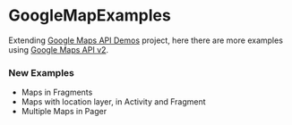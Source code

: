 # GoogleMapExamples
Extending [Google Maps API Demos] project, here there are more examples using [Google Maps API v2].


### New Examples
+ Maps in Fragments
+ Maps with location layer, in Activity and Fragment
+ Multiple Maps in Pager


[Google Maps API v2]:https://developers.google.com/maps/documentation/android-api/intro?hl=es-419
[Google Maps API Demos]:https://github.com/googlemaps/android-samples
